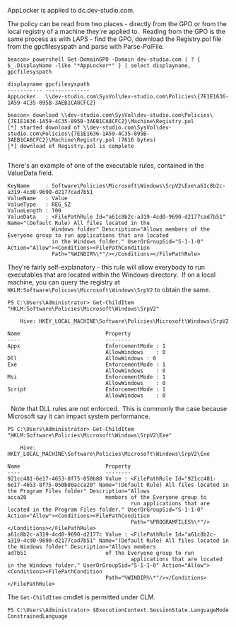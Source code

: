AppLocker is applied to dc.dev-studio.com.

  

The policy can be read from two places - directly from the GPO or from the local registry of a machine they're applied to.  Reading from the GPO is the same process as with LAPS - find the GPO, download the Registry.pol file from the gpcfilesyspath and parse with Parse-PolFile.
```
beacon> powershell Get-DomainGPO -Domain dev-studio.com | ? { $_.DisplayName -like "*AppLocker*" } | select displayname, gpcfilesyspath

displayname gpcfilesyspath                                                                        
----------- --------------                                                                        
AppLocker   \\dev-studio.com\SysVol\dev-studio.com\Policies\{7E1E1636-1A59-4C35-895B-3AEB1CA8CFC2}

beacon> download \\dev-studio.com\SysVol\dev-studio.com\Policies\{7E1E1636-1A59-4C35-895B-3AEB1CA8CFC2}\Machine\Registry.pol
[*] started download of \\dev-studio.com\SysVol\dev-studio.com\Policies\{7E1E1636-1A59-4C35-895B-3AEB1CA8CFC2}\Machine\Registry.pol (7616 bytes)
[*] download of Registry.pol is complete
`
  ```

There's an example of one of the executable rules, contained in the ValueData field.
```
KeyName     : Software\Policies\Microsoft\Windows\SrpV2\Exe\a61c8b2c-a319-4cd0-9690-d2177cad7b51
ValueName   : Value
ValueType   : REG_SZ
ValueLength : 700
ValueData   : <FilePathRule Id="a61c8b2c-a319-4cd0-9690-d2177cad7b51" Name="(Default Rule) All files located in the
              Windows folder" Description="Allows members of the Everyone group to run applications that are located
              in the Windows folder." UserOrGroupSid="S-1-1-0" Action="Allow"><Conditions><FilePathCondition
              Path="%WINDIR%\*"/></Conditions></FilePathRule>
```
  

They're fairly self-explanatory - this rule will allow everybody to run executables that are located within the Windows directory.  If on a local machine, you can query the registry at `HKLM:Software\Policies\Microsoft\Windows\SrpV2` to obtain the same.
```
PS C:\Users\Administrator> Get-ChildItem "HKLM:Software\Policies\Microsoft\Windows\SrpV2"

    Hive: HKEY_LOCAL_MACHINE\Software\Policies\Microsoft\Windows\SrpV2

Name                           Property
----                           --------
Appx                           EnforcementMode : 1
                               AllowWindows    : 0
Dll                            AllowWindows : 0
Exe                            EnforcementMode : 1
                               AllowWindows    : 0
Msi                            EnforcementMode : 1
                               AllowWindows    : 0
Script                         EnforcementMode : 1
                               AllowWindows    : 0
```

  Note that DLL rules are not enforced.  This is commonly the case because Microsoft say it can impact system performance.

  
```
PS C:\Users\Administrator> Get-ChildItem "HKLM:Software\Policies\Microsoft\Windows\SrpV2\Exe"

    Hive: HKEY_LOCAL_MACHINE\Software\Policies\Microsoft\Windows\SrpV2\Exe

Name                           Property
----                           --------
921cc481-6e17-4653-8f75-050b80 Value : <FilePathRule Id="921cc481-6e17-4653-8f75-050b80acca20" Name="(Default Rule) All files located in the Program Files folder" Description="Allows
acca20                         members of the Everyone group to
                                       run applications that are located in the Program Files folder." UserOrGroupSid="S-1-1-0" Action="Allow"><Conditions><FilePathCondition
                                       Path="%PROGRAMFILES%\*"/></Conditions></FilePathRule>
a61c8b2c-a319-4cd0-9690-d2177c Value : <FilePathRule Id="a61c8b2c-a319-4cd0-9690-d2177cad7b51" Name="(Default Rule) All files located in the Windows folder" Description="Allows members
ad7b51                         of the Everyone group to run
                                       applications that are located in the Windows folder." UserOrGroupSid="S-1-1-0" Action="Allow"><Conditions><FilePathCondition
                               Path="%WINDIR%\*"/></Conditions></FilePathRule>
```
  

The `Get-ChildItem` cmdlet is permitted under CLM.
```
PS C:\Users\Administrator> $ExecutionContext.SessionState.LanguageMode
ConstrainedLanguage
```